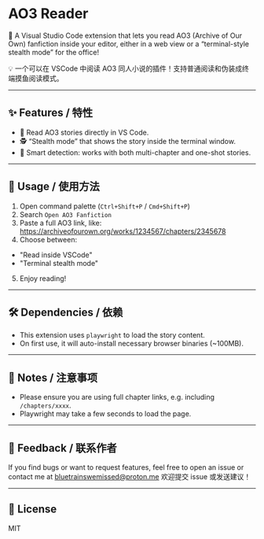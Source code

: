 # AO3 Reader

🎉 A Visual Studio Code extension that lets you read AO3 (Archive of Our Own) fanfiction inside your editor, either in a web view or a “terminal-style stealth mode” for the office!

💡 一个可以在 VSCode 中阅读 AO3 同人小说的插件！支持普通阅读和伪装成终端摸鱼阅读模式。

---

## ✨ Features / 特性

- 📖 Read AO3 stories directly in VS Code.
- 🕵️ “Stealth mode” that shows the story inside the terminal window.
- 🧠 Smart detection: works with both multi-chapter and one-shot stories.

---

## 🚀 Usage / 使用方法

1. Open command palette (`Ctrl+Shift+P` / `Cmd+Shift+P`)
2. Search `Open AO3 Fanfiction`
3. Paste a full AO3 link, like: https://archiveofourown.org/works/1234567/chapters/2345678
4. Choose between:
- "Read inside VSCode"
- "Terminal stealth mode"
5. Enjoy reading!

---

## 🛠 Dependencies / 依赖

- This extension uses `playwright` to load the story content.
- On first use, it will auto-install necessary browser binaries (~100MB).

---

## 📌 Notes / 注意事项

- Please ensure you are using full chapter links, e.g. including `/chapters/xxxx`.
- Playwright may take a few seconds to load the page.

---

## 📧 Feedback / 联系作者

If you find bugs or want to request features, feel free to open an issue or contact me at bluetrainswemissed@proton.me
欢迎提交 issue 或发送建议！

---

## 📜 License

MIT
